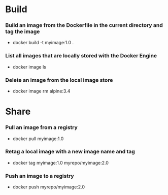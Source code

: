 # Build

### Build an image from the Dockerfile in the current directory and tag the image
  * docker build -t myimage:1.0 .
### List all images that are locally stored with the Docker Engine
  * docker image ls
### Delete an image from the local image store
  * docker image rm alpine:3.4

# Share

### Pull an image from a registry
  * docker pull myimage:1.0
### Retag a local image with a new image name and tag
  * docker tag myimage:1.0 myrepo/myimage:2.0
### Push an image to a registry
  * docker push myrepo/myimage:2.0
